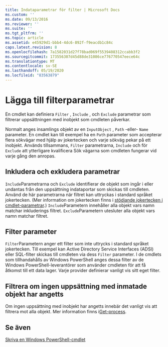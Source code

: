 ```yaml
---
title: Indataparametrar för filter | Microsoft Docs
ms.custom: ''
ms.date: 09/13/2016
ms.reviewer: ''
ms.suite: ''
ms.tgt_pltfrm: ''
ms.topic: article
ms.assetid: e45929d1-bbb4-4dc6-892f-f9eacdb1c84c
caps.latest.revision: 8
ms.openlocfilehash: 7a1582031d27f78bad069f5539408312ccabb3f2
ms.sourcegitcommit: 173556307d45d88de31086ce776770547eece64c
ms.translationtype: MT
ms.contentlocale: sv-SE
ms.lasthandoff: 05/19/2020
ms.locfileid: "83563879"
---
```

# <a name="input-filter-parameters"></a>Lägga till filterparametrar

En cmdlet kan definiera `Filter` , `Include` , och `Exclude` parametrar som filtrerar uppsättningen med inobjekt som cmdleten påverkar.

Normalt anges insamlings objekt av en `InputObject` , `Path` -eller- `Name` parameter. En cmdlet kan till exempel ha en `Path` parameter som accepterar flera sökvägar med hjälp av jokertecken och varje sökväg pekar på ett inobjekt. Används tillsammans, `Filter` parametrarna, `Include` och för `Exclude` att ytterligare kvalificera Sök vägarna som cmdleten fungerar vid varje gång den anropas.

## <a name="include-and-exclude-parameters"></a>Inkludera och exkludera parametrar

`Include`Parametrarna och `Exclude` identifierar de objekt som ingår i eller undantas från den uppsättning indataportar som skickas till cmdleten. Använd de här parametrarna när filtret kan uttryckas i standard språket jokertecken. (Mer information om jokertecken finns i [stödjande jokertecken i cmdlet-parametrar](./supporting-wildcard-characters-in-cmdlet-parameters.md).) `Include`Parametern innehåller alla objekt vars namn matchar inkluderings filtret. `Exclude`Parametern utesluter alla objekt vars namn matchar filtret.

## <a name="filter-parameter"></a>Filter parameter

`Filter`Parametern anger ett filter som inte uttrycks i standard språket jokertecken. Till exempel kan Active Directory Service Interfaces (ADSI) eller SQL-filter skickas till cmdleten via dess `Filter` parameter. I de cmdlets som tillhandahålls av Windows PowerShell anges dessa filter av de Windows PowerShell-leverantörer som använder cmdleten för att få åtkomst till ett data lager. Varje provider definierar vanligt vis sitt eget filter.

## <a name="filtering-if-no-set-of-input-objects-is-specified"></a>Filtrera om ingen uppsättning med inmatade objekt har angetts

Om ingen uppsättning med inobjekt har angetts innebär det vanligt vis att filtrera mot alla objekt. Mer information finns i[Get-process](/powershell/module/Microsoft.PowerShell.Management/Get-Process).

## <a name="see-also"></a>Se även

[Skriva en Windows PowerShell-cmdlet](./writing-a-windows-powershell-cmdlet.md)
